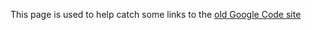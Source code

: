 This page is used to help catch some links to the [old Google Code site](https://code.google.com/p/redbox-mint/)
